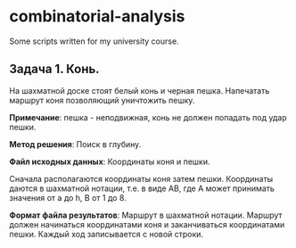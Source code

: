 # combinatorial-analysis
Some scripts written for my university course.

## Задача 1. Конь.
На шахматной доске стоят белый конь и черная пешка.  Напечатать 
маршрут коня позволяющий уничтожить пешку.

**Примечание**: пешка - неподвижная,  конь не должен  попадать  под  удар
пешки.

**Метод решения**: Поиск в глубину.

**Файл исходных данных**: Координаты коня и пешки.

Сначала располагаются координаты коня затем пешки. Координаты даются
в шахматной нотации, т.е. в виде AB, где A может принимать значения от a
до h, B от 1 до 8.

**Формат файла результатов**:
Маршрут в шахматной нотации.
Маршрут должен начинаться координатами коня и заканчиваться 
координатами пешки. Каждый ход записывается с новой строки.
